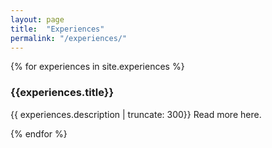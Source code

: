 ```yaml
---
layout: page
title:  "Experiences"
permalink: "/experiences/"
---
```


{% for experiences in site.experiences %}

<h3>{{experiences.title}}</h3>

<p class="post-excerpt">{{ experiences.description | truncate: 300}} <a href="{{ experiences.url }}" style="text-decoration:none"> Read more here.</a></p>

{% endfor %}  
